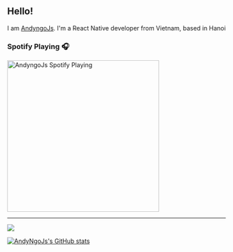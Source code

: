 ## Hello! 
I am [AndyngoJs](https://www.facebook.com/dn279). I'm a React Native developer from Vietnam, based in Hanoi

### Spotify Playing 🎧
<a href='https://open.spotify.com/user/317hwydurunlmbushkn5jnpetc6e'>
    <img src='https://andyngojs.vercel.app/api/spotify' alt='AndyngoJs Spotify Playing' width='350' style='max-width: 100%' />
</a>

---
![](https://komarev.com/ghpvc/?username=andyngojs&color=blue&style=for-the-badge)

[![AndyNgoJs's GitHub stats](https://github-readme-stats.vercel.app/api?username=andyngojs&show_icons=true)](https://github.com/andyngojs)
